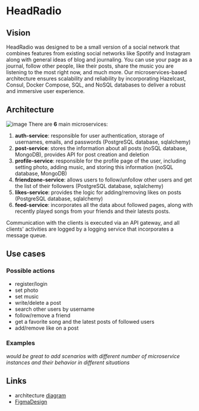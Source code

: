 # HeadRadio

## Vision
HeadRadio was designed to be a small version of a social network that combines features from existing social networks like Spotify and Instagram along with general ideas of blog and journaling. You can use your page as a journal, follow other people, like their posts, share the music you are listening to the most right now, and much more. Our microservices-based architecture ensures scalability and reliability by incorporating Hazelcast, Consul, Docker Compose, SQL, and NoSQL databases to deliver a robust and immersive user experience.

## Architecture
![image](https://github.com/Siromanec/apz-headradio/assets/91982071/63aefc18-28a5-4fdc-9a78-d8004eb7a2fa)
There are **6** main microservices:
1) **auth-service**: responsible for user authentication, storage of usernames, emails, and passwords (PostgreSQL database, sqlalchemy)
2) **post-service**: stores the information about all posts (noSQL database, MongoDB), provides API for post creation and deletion
3) **profile-service**: responsible for the profile page of the user, including setting photo, adding music, and storing this information (noSQL database, MongoDB)
4) **friendzone-service**: allows users to follow/unfollow other users and get the list of their followers (PostgreSQL database, sqlalchemy)
5) **likes-service**: provides the logic for adding/removing likes on posts (PostgreSQL database, sqlalchemy)
6) **feed-service**: incorporates all the data about followed pages, along with recently played songs from your friends and their latests posts.
   
Communication with the clients is executed via an API gateway, and all clients' activities are logged by a logging service that incorporates a message queue. 

## Use cases

### Possible actions
- register/login
- set photo
- set music
- write/delete a post
- search other users by username
- follow/remove a friend
- get a favorite song and the latest posts of followed users
- add/remove like on a post

### Examples
*would be great to add scenarios with different number of microservice instances and their behavior in different situations*

## Links
- architecture [diagram](https://drive.google.com/file/d/1--v8JdgGvQnYgnzEhLhxxedfaLRa2m69/view?usp=sharing)
- [FigmaDesign](https://www.figma.com/design/jxPF5sCpckApn59pTFHQKc/WebProject?node-id=0%3A1&t=x3PPyBabbjrCoVsd-1)
